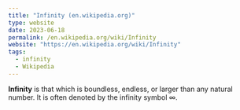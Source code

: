```yaml
---
title: "Infinity (en.wikipedia.org)"
type: website
date: 2023-06-18
permalink: /en.wikipedia.org/wiki/Infinity
website: "https://en.wikipedia.org/wiki/Infinity"
tags:
  - infinity
  - Wikipedia
---
```

**Infinity** is that which is boundless, endless, or larger than any natural number. It is often denoted by the infinity symbol ∞.